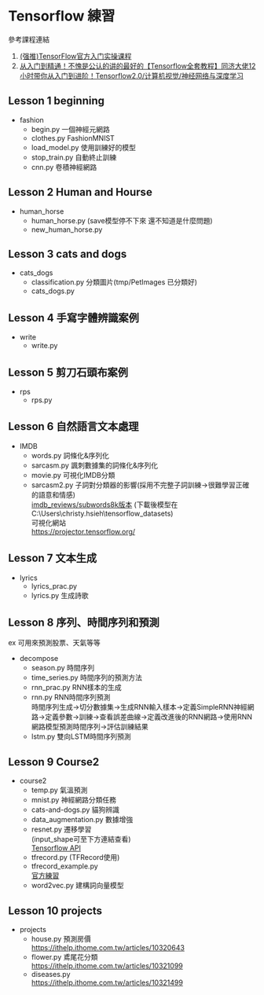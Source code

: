 # Tensorflow 練習
參考課程連結  
1. [(强推)TensorFlow官方入门实操课程](https://www.bilibili.com/video/BV1rz4y117p1?p=1&vd_source=32bf45c0ce711c6b1692fb70dc8e313f)  
2. [从入门到精通！不愧是公认的讲的最好的【Tensorflow全套教程】同济大佬12小时带你从入门到进阶！Tensorflow2.0/计算机视觉/神经网络与深度学习](https://www.bilibili.com/video/BV1FW4y1b7WM/?share_source=copy_web&vd_source=0d8a138a6f09448eb4a244c7f88e76ba)
## Lesson 1 beginning
+ fashion
    * begin.py         一個神經元網路
    * clothes.py       FashionMNIST
    * load_model.py    使用訓練好的模型
    * stop_train.py    自動終止訓練
    * cnn.py           卷積神經網路
## Lesson 2 Human and Hourse
+ human_horse
    * human_horse.py (save模型停不下來 還不知道是什麼問題)
    * new_human_horse.py 
## Lesson 3 cats and dogs
+ cats_dogs
    * classification.py 分類圖片(tmp/PetImages 已分類好)
    * cats_dogs.py
## Lesson 4 手寫字體辨識案例
+  write
    * write.py
## Lesson 5 剪刀石頭布案例
+ rps
    * rps.py
## Lesson 6 自然語言文本處理
+ IMDB
    * words.py    詞條化&序列化
    * sarcasm.py  諷刺數據集的詞條化&序列化
    * movie.py    可視化IMDB分類
    * sarcasm2.py 子詞對分類器的影響(採用不完整子詞訓練->很難學習正確的語意和情感)  
    [imdb_reviews/subwords8k版本](https://github.com/tensorflow/datasets/blob/master/docs/catalog/imdb_reviews.md#imdb_reviewssubwords8k)
    (下載後模型在 C:\Users\christy.hsieh\tensorflow_datasets)  
可視化網站  
https://projector.tensorflow.org/

## Lesson 7 文本生成
+ lyrics
    * lyrics_prac.py
    * lyrics.py  生成詩歌
## Lesson 8 序列、時間序列和預測
ex 可用來預測股票、天氣等等  
+ decompose
    + season.py       時間序列
    + time_series.py  時間序列的預測方法
    + rnn_prac.py     RNN樣本的生成
    + rnn.py          RNN時間序列預測  
    時間序列生成->切分數據集->生成RNN輸入樣本->定義SimpleRNN神經網路->定義參數->訓練->查看誤差曲線->定義改進後的RNN網路->使用RNN網路模型預測時間序列->評估訓練結果
    + lstm.py         雙向LSTM時間序列預測
## Lesson 9 Course2
+ course2
    * temp.py 氣溫預測
    * mnist.py 神經網路分類任務
    * cats-and-dogs.py 貓狗辨識
    * data_augmentation.py 數據增強
    * resnet.py 遷移學習  
    (input_shape可至下方連結查看)  
    [Tensorflow API](https://www.tensorflow.org/api_docs/python/tf/keras/applications)  
    * tfrecord.py (TFRecord使用)
    * tfrecord_example.py  
    [官方練習](https://www.tensorflow.org/tutorials/load_data/tfrecord?hl=zh-cn#%E6%BC%94%E7%BB%83%EF%BC%9A%E8%AF%BB%E5%8F%96%E5%92%8C%E5%86%99%E5%85%A5%E5%9B%BE%E5%83%8F%E6%95%B0%E6%8D%AE)  
    * word2vec.py 建構詞向量模型
## Lesson 10 projects
+ projects
    * house.py 預測房價  
    https://ithelp.ithome.com.tw/articles/10320643  
    * flower.py 鳶尾花分類  
    https://ithelp.ithome.com.tw/articles/10321099  
    * diseases.py  
    https://ithelp.ithome.com.tw/articles/10321499